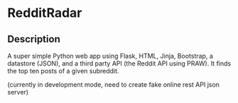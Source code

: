 # RedditRadar

## Description
A super simple Python web app using Flask, HTML, Jinja, Bootstrap, a datastore (JSON), and a third party API (the Reddit API using PRAW). It finds the top ten posts of a given subreddit.

(currently in development mode, need to create fake online rest API json server)
